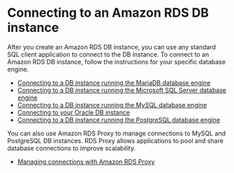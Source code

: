 # Connecting to an Amazon RDS DB instance<a name="CHAP_CommonTasks.Connect"></a>

After you create an Amazon RDS DB instance, you can use any standard SQL client application to connect to the DB instance\. To connect to an Amazon RDS DB instance, follow the instructions for your specific database engine\. 
+ [Connecting to a DB instance running the MariaDB database engine](USER_ConnectToMariaDBInstance.md)
+ [Connecting to a DB instance running the Microsoft SQL Server database engine](USER_ConnectToMicrosoftSQLServerInstance.md)
+ [Connecting to a DB instance running the MySQL database engine](USER_ConnectToInstance.md)
+ [Connecting to your Oracle DB instance](USER_ConnectToOracleInstance.md)
+ [Connecting to a DB instance running the PostgreSQL database engine](USER_ConnectToPostgreSQLInstance.md)

You can also use Amazon RDS Proxy to manage connections to MySQL and PostgreSQL DB instances\. RDS Proxy allows applications to pool and share database connections to improve scalability\. 
+ [Managing connections with Amazon RDS Proxy](rds-proxy.md)